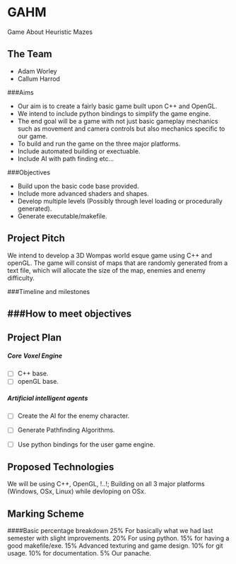 # GAHM
Game About Heuristic Mazes


## The Team
- Adam Worley
- Callum Harrod

###Aims
- Our aim is to create a fairly basic game built upon C++ and OpenGL.
- We intend to include python bindings to simplify the game engine.
- The end goal will be a game with not just basic gameplay mechanics such as movement and camera controls but also mechanics specific to our game.
- To build and run the game on the three major platforms.
- Include automated building or exectuable.
- Include AI with path finding etc...

###Objectives
- Build upon the basic code base provided.
- Include more advanced shaders and shapes.
- Develop multiple levels (Possibly through level loading or procedurally generated).
- Generate executable/makefile.

## Project Pitch

We intend to develop a 3D Wompas world esque game using C++ and openGL. The game will consist of maps that are randomly generated from a text file, which will allocate the size of the map, enemies and enemy difficulty.

###Timeline and milestones

###How to meet objectives
---

## Project Plan

##### Core Voxel Engine

- [ ] C++ base.
- [ ] openGL base.

##### Artificial intelligent agents
- [ ] Create the AI for the enemy character.
- [ ] Generate Pathfinding Algorithms. 

- [ ] Use python bindings for the user game engine.

## Proposed Technologies
We will be using C++, OpenGL, !..!; Building on all 3 major platforms (Windows, OSx, Linux) while devloping on OSx.

## Marking Scheme

####Basic percentage breakdown
25% For basically what we had last semester with slight improvements. 
20% For using python. 
15% for having a good makefile/exe.
15% Advanced texturing and game design.
10% for git usage. 
10% for documentation. 
5% Our panache.
